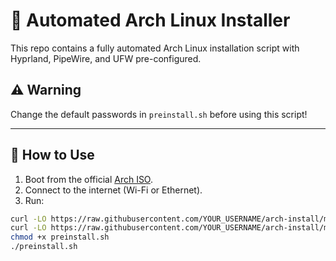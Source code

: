 # 🧪 Automated Arch Linux Installer

This repo contains a fully automated Arch Linux installation script with Hyprland, PipeWire, and UFW pre-configured.

## ⚠️ Warning

Change the default passwords in `preinstall.sh` before using this script!

---

## 🚀 How to Use

1. Boot from the official [Arch ISO](https://archlinux.org/download/).
2. Connect to the internet (Wi-Fi or Ethernet).
3. Run:

```bash
curl -LO https://raw.githubusercontent.com/YOUR_USERNAME/arch-install/main/preinstall.sh
curl -LO https://raw.githubusercontent.com/YOUR_USERNAME/arch-install/main/postinstall.sh
chmod +x preinstall.sh
./preinstall.sh

